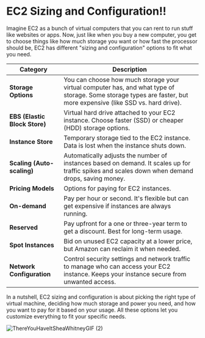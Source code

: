 # EC2 Sizing and Configuration!! 

Imagine EC2 as a bunch of virtual computers that you can rent to run stuff like websites or apps. Now, just like when you buy a new computer, you get to choose things like how much storage you want or how fast the processor should be, EC2 has different "sizing and configuration" options to fit what you need.

| **Category**           | **Description**                                                                                                                                                 |
|------------------------|-----------------------------------------------------------------------------------------------------------------------------------------------------------------|
| **Storage Options**     | You can choose how much storage your virtual computer has, and what type of storage. Some storage types are faster, but more expensive (like SSD vs. hard drive). |
| **EBS (Elastic Block Store)** | Virtual hard drive attached to your EC2 instance. Choose faster (SSD) or cheaper (HDD) storage options.                                                     |
| **Instance Store**      | Temporary storage tied to the EC2 instance. Data is lost when the instance shuts down.                                                                          |
| **Scaling (Auto-scaling)** | Automatically adjusts the number of instances based on demand. It scales up for traffic spikes and scales down when demand drops, saving money.                  |
| **Pricing Models**      | Options for paying for EC2 instances.                                                                                                                           |
| **On-demand**           | Pay per hour or second. It's flexible but can get expensive if instances are always running.                                                                    |
| **Reserved**            | Pay upfront for a one or three-year term to get a discount. Best for long-term usage.                                                                            |
| **Spot Instances**      | Bid on unused EC2 capacity at a lower price, but Amazon can reclaim it when needed.                                                                              |
| **Network Configuration** | Control security settings and network traffic to manage who can access your EC2 instance. Keeps your instance secure from unwanted access. 

In a nutshell, EC2 sizing and configuration is about picking the right type of virtual machine, deciding how much storage and power you need, and how you want to pay for it based on your usage. All these options let you customize everything to fit your specific needs.

![ThereYouHaveItSheaWhitneyGIF (2)](https://github.com/user-attachments/assets/dff20c1a-b93f-4909-afc3-03632a9497fb)







